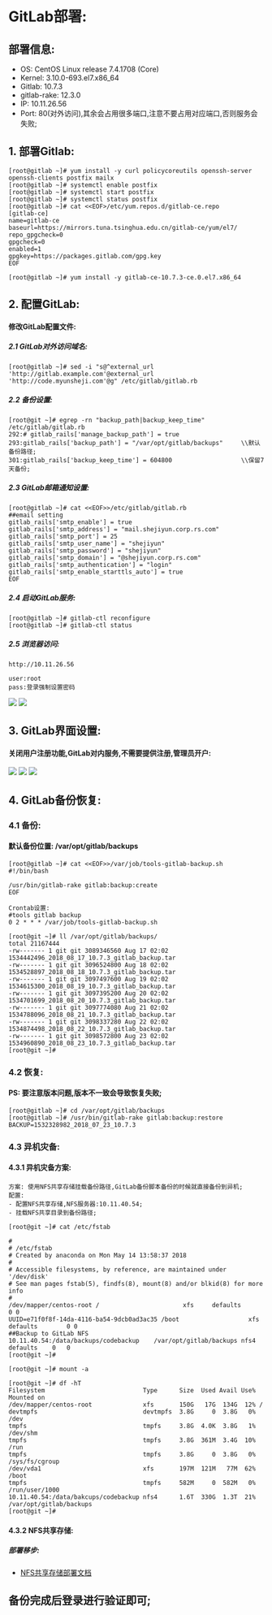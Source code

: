 # GitLab部署:


## 部署信息:
- OS:          CentOS Linux release 7.4.1708 (Core)
- Kernel:      3.10.0-693.el7.x86_64
- Gitlab:      10.7.3
- gitlab-rake: 12.3.0
- IP:          10.11.26.56
- Port:        80(对外访问),其余会占用很多端口,注意不要占用对应端口,否则服务会失败;


## 1. 部署Gitlab:
```
[root@gitlab ~]# yum install -y curl policycoreutils openssh-server openssh-clients postfix mailx
[root@gitlab ~]# systemctl enable postfix
[root@gitlab ~]# systemctl start postfix
[root@gitlab ~]# systemctl status postfix
[root@gitlab ~]# cat <<EOF>/etc/yum.repos.d/gitlab-ce.repo
[gitlab-ce]
name=gitlab-ce
baseurl=https://mirrors.tuna.tsinghua.edu.cn/gitlab-ce/yum/el7/
repo_gpgcheck=0
gpgcheck=0
enabled=1
gpgkey=https://packages.gitlab.com/gpg.key
EOF

[root@gitlab ~]# yum install -y gitlab-ce-10.7.3-ce.0.el7.x86_64
```

## 2. 配置GitLab:
#### 修改GitLab配置文件:

##### 2.1 GitLab对外访问域名:
```
[root@gitlab ~]# sed -i "s@^external_url 'http://gitlab.example.com'@external_url 'http://code.myunsheji.com'@g" /etc/gitlab/gitlab.rb
```

##### 2.2 备份设置:
```
[root@git ~]# egrep -rn "backup_path|backup_keep_time" /etc/gitlab/gitlab.rb
292:# gitlab_rails['manage_backup_path'] = true
293:gitlab_rails['backup_path'] = "/var/opt/gitlab/backups"		\\默认备份路径;
301:gitlab_rails['backup_keep_time'] = 604800					\\保留7天备份;
```

##### 2.3 GitLab邮箱通知设置:
```
[root@gitlab ~]# cat <<EOF>>/etc/gitlab/gitlab.rb
##email setting
gitlab_rails['smtp_enable'] = true
gitlab_rails['smtp_address'] = "mail.shejiyun.corp.rs.com"
gitlab_rails['smtp_port'] = 25
gitlab_rails['smtp_user_name'] = "shejiyun"
gitlab_rails['smtp_password'] = "shejiyun"
gitlab_rails['smtp_domain'] = "@shejiyun.corp.rs.com"
gitlab_rails['smtp_authentication'] = "login"
gitlab_rails['smtp_enable_starttls_auto'] = true
EOF
```

##### 2.4 启动GitLab服务:
```
[root@gitlab ~]# gitlab-ctl reconfigure
[root@gitlab ~]# gitlab-ctl status
```

##### 2.5 浏览器访问:
```
http://10.11.26.56

user:root
pass:登录强制设置密码

```
![](images/GitLab/login-1.png)
![](images/GitLab/login-2.png)

## 3. GitLab界面设置:
#### 关闭用户注册功能,GitLab对内服务,不需要提供注册,管理员开户:
![](images/GitLab/close-registration-1.png)
![](images/GitLab/close-registration-2.png)
![](images/GitLab/close-registration-3.png)

## 4. GitLab备份恢复:
### 4.1 备份:
#### 默认备份位置: /var/opt/gitlab/backups
```
[root@gitlab ~]# cat <<EOF>>/var/job/tools-gitlab-backup.sh
#!/bin/bash

/usr/bin/gitlab-rake gitlab:backup:create
EOF

Crontab设置:
#tools gitlab backup
0 2 * * * /var/job/tools-gitlab-backup.sh

[root@git ~]# ll /var/opt/gitlab/backups/
total 21167444
-rw------- 1 git git 3089346560 Aug 17 02:02 1534442496_2018_08_17_10.7.3_gitlab_backup.tar
-rw------- 1 git git 3096524800 Aug 18 02:02 1534528897_2018_08_18_10.7.3_gitlab_backup.tar
-rw------- 1 git git 3097497600 Aug 19 02:02 1534615300_2018_08_19_10.7.3_gitlab_backup.tar
-rw------- 1 git git 3097395200 Aug 20 02:02 1534701699_2018_08_20_10.7.3_gitlab_backup.tar
-rw------- 1 git git 3097774080 Aug 21 02:02 1534788096_2018_08_21_10.7.3_gitlab_backup.tar
-rw------- 1 git git 3098337280 Aug 22 02:02 1534874498_2018_08_22_10.7.3_gitlab_backup.tar
-rw------- 1 git git 3098572800 Aug 23 02:02 1534960890_2018_08_23_10.7.3_gitlab_backup.tar
[root@git ~]# 
```

### 4.2 恢复:
#### PS: 要注意版本问题,版本不一致会导致恢复失败;
```
[root@gitlab ~]# cd /var/opt/gitlab/backups
[root@gitlab ~]# /usr/bin/gitlab-rake gitlab:backup:restore BACKUP=1532328982_2018_07_23_10.7.3
```

### 4.3 异机灾备:
#### 4.3.1 异机灾备方案:
```
方案: 使用NFS共享存储挂载备份路径,GitLab备份脚本备份的时候就直接备份到异机;
配置:
- 配置NFS共享存储,NFS服务器:10.11.40.54;
- 挂载NFS共享目录到备份路径;

[root@git ~]# cat /etc/fstab 

#
# /etc/fstab
# Created by anaconda on Mon May 14 13:58:37 2018
#
# Accessible filesystems, by reference, are maintained under '/dev/disk'
# See man pages fstab(5), findfs(8), mount(8) and/or blkid(8) for more info
#
/dev/mapper/centos-root /                       xfs     defaults        0 0
UUID=e71f0f8f-14da-4116-ba54-9dcb0ad3ac35 /boot                   xfs     defaults        0 0
##Backup to GitLab NFS
10.11.40.54:/data/backups/codebackup	/var/opt/gitlab/backups	nfs4	defaults	0	0
[root@git ~]# 

[root@git ~]# mount -a

[root@git ~]# df -hT
Filesystem                           Type      Size  Used Avail Use% Mounted on
/dev/mapper/centos-root              xfs       150G   17G  134G  12% /
devtmpfs                             devtmpfs  3.8G     0  3.8G   0% /dev
tmpfs                                tmpfs     3.8G  4.0K  3.8G   1% /dev/shm
tmpfs                                tmpfs     3.8G  361M  3.4G  10% /run
tmpfs                                tmpfs     3.8G     0  3.8G   0% /sys/fs/cgroup
/dev/vda1                            xfs       197M  121M   77M  62% /boot
tmpfs                                tmpfs     582M     0  582M   0% /run/user/1000
10.11.40.54:/data/bakcups/codebackup nfs4      1.6T  330G  1.3T  21% /var/opt/gitlab/backups
[root@git ~]# 
```

#### 4.3.2 NFS共享存储:
##### 部署移步:
- [NFS共享存储部署文档](NFS共享存储.md)

## 备份完成后登录进行验证即可;
